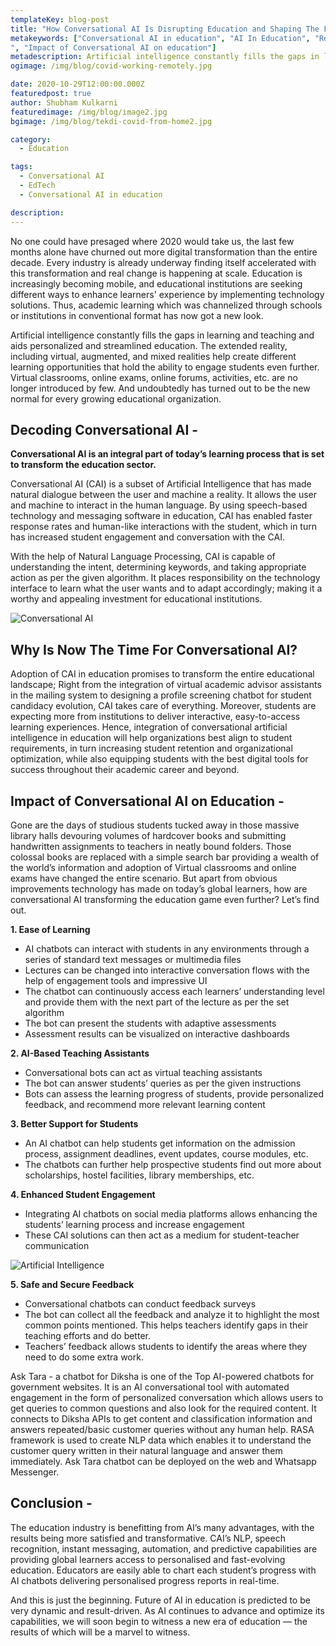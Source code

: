 ```yaml
---
templateKey: blog-post
title: "How Conversational AI Is Disrupting Education and Shaping The Future of Learning?"
metakeywords: ["Conversational AI in education", "AI In Education", "Role of artificial intelligence in education", "Future of AI in education
", "Impact of Conversational AI on education"]
metadescription: Artificial intelligence constantly fills the gaps in learning and teaching and aids personalized and streamlined education. Read more to know the impacts of AI on education.
ogimage: /img/blog/covid-working-remotely.jpg

date: 2020-10-29T12:00:00.000Z
featuredpost: true
author: Shubham Kulkarni
featuredimage: /img/blog/image2.jpg
bgimage: /img/blog/tekdi-covid-from-home2.jpg

category: 
  - Education

tags:
  - Conversational AI 
  - EdTech
  - Conversational AI in education

description: 
---
```

No one could have presaged where 2020 would take us, the last few months alone have churned out more digital transformation than the entire decade. Every industry is already underway finding itself accelerated with this transformation and real change is happening at scale. Education is increasingly becoming mobile, and educational institutions are seeking different ways to enhance learners' experience by implementing technology solutions. Thus, academic learning which was channelized through schools or institutions in conventional format has now got a new look. 

Artificial intelligence constantly fills the gaps in learning and teaching and aids personalized and streamlined education. The extended reality, including virtual, augmented, and mixed realities help create different learning opportunities that hold the ability to engage students even further. Virtual classrooms, online exams, online forums, activities, etc. are no longer introduced by few. And undoubtedly has turned out to be the new normal for every growing educational organization.

## Decoding Conversational AI - 

**Conversational AI is an integral part of today’s learning process that is set to transform the education sector.**

Conversational AI (CAI) is a subset of Artificial Intelligence that has made natural dialogue between the user and machine a reality. It allows the user and machine to interact in the human language. By using speech-based technology and messaging software in education, CAI has enabled faster response rates and human-like interactions with the student, which in turn has increased student engagement and conversation with the CAI.  

With the help of Natural Language Processing, CAI is capable of understanding the intent, determining keywords, and taking appropriate action as per the given algorithm. It places responsibility on the technology interface to learn what the user wants and to adapt accordingly; making it a worthy and appealing investment for educational institutions. 

![Conversational AI](/img/blog/image1.jpg "Conversational AI")

## Why Is Now The Time For Conversational AI?

Adoption of CAI in education promises to transform the entire educational landscape; Right from the integration of virtual academic advisor assistants in the mailing system to designing a profile screening chatbot for student candidacy evolution, CAI takes care of everything. Moreover, students are expecting more from institutions to deliver interactive, easy-to-access learning experiences. Hence, integration of conversational artificial intelligence in education will help organizations best align to student requirements, in turn increasing student retention and organizational optimization, while also equipping students with the best digital tools for success throughout their academic career and beyond.


## Impact of Conversational AI on Education - 
Gone are the days of studious students tucked away in those massive library halls devouring volumes of hardcover books and submitting handwritten assignments to teachers in neatly bound folders. Those colossal books are replaced with a simple search bar providing a wealth of the world’s information and adoption of Virtual classrooms and online exams have changed the entire scenario. But apart from obvious improvements technology has made on today’s global learners, how are conversational AI transforming the education game even further? Let’s find out.  

**1. Ease of Learning**

- AI chatbots can interact with students in any environments through a series of standard text messages or multimedia files
- Lectures can be changed into interactive conversation flows with the help of engagement tools and impressive UI 
- The chatbot can continuously access each learners’ understanding level and provide them with the next part of the lecture as per the set algorithm 
- The bot can present the students with adaptive assessments
- Assessment results  can be visualized on interactive dashboards 


**2. AI-Based Teaching Assistants**
 
- Conversational bots can act as virtual teaching assistants 
- The bot can answer students’ queries as per the given instructions
- Bots can assess the learning progress of students, provide personalized feedback, and recommend more relevant learning content 


**3. Better Support for Students**

- An AI chatbot can help students get information on the admission process, assignment deadlines, event updates, course modules, etc.
- The chatbots can further help prospective students find out more about scholarships, hostel facilities, library memberships, etc. 


**4. Enhanced Student Engagement**

- Integrating AI chatbots on social media platforms allows enhancing the students’ learning process and increase engagement 
- These CAI solutions can then act as a medium for student-teacher communication


![Artificial Intelligence](/img/blog/image2.jpg "Artificial Intelligence")

**5. Safe and Secure Feedback**

- Conversational chatbots can conduct feedback surveys 
- The bot can collect all the feedback and analyze it to highlight the most common points mentioned. This helps teachers identify gaps in their teaching efforts and do better.
- Teachers’ feedback allows students to identify the areas where they need to do some extra work. 



Ask Tara - a chatbot for Diksha is one of the Top AI-powered chatbots for government websites. It is an AI conversational tool with automated engagement in the form of personalized conversation which allows users to get queries to common questions and also look for the required content. It connects to Diksha APIs to get content and classification information and answers repeated/basic customer queries without any human help. RASA framework is used to create NLP data which enables it to understand the customer query written in their natural language and answer them immediately. Ask Tara chatbot can be deployed on the web and Whatsapp Messenger. 

## Conclusion - 

The education industry is benefitting from AI’s many advantages, with the results being more satisfied and transformative. CAI’s NLP, speech recognition, instant messaging, automation, and predictive capabilities are providing global learners access to personalised and fast-evolving education. Educators are easily able to chart each student’s progress with AI chatbots delivering personalised progress reports in real-time.

And this is just the beginning. Future of AI in education is predicted to be very dynamic and result-driven. As AI continues to advance and optimize its capabilities, we will soon begin to witness a new era of education — the results of which will be a marvel to witness.




